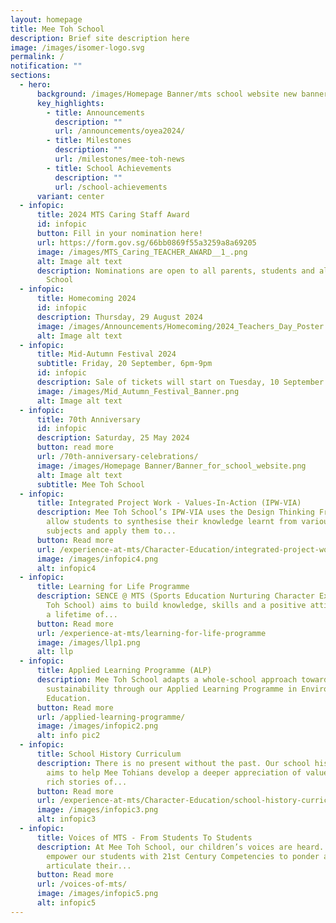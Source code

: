 ```yaml
---
layout: homepage
title: Mee Toh School
description: Brief site description here
image: /images/isomer-logo.svg
permalink: /
notification: ""
sections:
  - hero:
      background: /images/Homepage Banner/mts school website new banner - 2023 final.gif
      key_highlights:
        - title: Announcements
          description: ""
          url: /announcements/oyea2024/
        - title: Milestones
          description: ""
          url: /milestones/mee-toh-news
        - title: School Achievements
          description: ""
          url: /school-achievements
      variant: center
  - infopic:
      title: 2024 MTS Caring Staff Award
      id: infopic
      button: Fill in your nomination here!
      url: https://form.gov.sg/66bb0869f55a3259a8a69205
      image: /images/MTS_Caring_TEACHER_AWARD__1_.png
      alt: Image alt text
      description: Nominations are open to all parents, students and alumni of Mee Toh
        School
  - infopic:
      title: Homecoming 2024
      id: infopic
      description: Thursday, 29 August 2024
      image: /images/Announcements/Homecoming/2024_Teachers_Day_Poster.jpg
      alt: Image alt text
  - infopic:
      title: Mid-Autumn Festival 2024
      subtitle: Friday, 20 September, 6pm-9pm
      id: infopic
      description: Sale of tickets will start on Tuesday, 10 September @ Gate 2
      image: /images/Mid_Autumn_Festival_Banner.png
      alt: Image alt text
  - infopic:
      title: 70th Anniversary
      id: infopic
      description: Saturday, 25 May 2024
      button: read more
      url: /70th-anniversary-celebrations/
      image: /images/Homepage Banner/Banner_for_school_website.png
      alt: Image alt text
      subtitle: Mee Toh School
  - infopic:
      title: Integrated Project Work - Values-In-Action (IPW-VIA)
      description: Mee Toh School’s IPW-VIA uses the Design Thinking Framework to
        allow students to synthesise their knowledge learnt from various
        subjects and apply them to...
      button: Read more
      url: /experience-at-mts/Character-Education/integrated-project-work-and-values-in-action
      image: /images/infopic4.png
      alt: infopic4
  - infopic:
      title: Learning for Life Programme
      description: SENCE @ MTS (Sports Education Nurturing Character Excellence at Mee
        Toh School) aims to build knowledge, skills and a positive attitude for
        a lifetime of...
      button: Read more
      url: /experience-at-mts/learning-for-life-programme
      image: /images/llp1.png
      alt: llp
  - infopic:
      title: Applied Learning Programme (ALP)
      description: Mee Toh School adapts a whole-school approach towards environmental
        sustainability through our Applied Learning Programme in Environment
        Education.
      button: Read more
      url: /applied-learning-programme/
      image: /images/infopic2.png
      alt: info pic2
  - infopic:
      title: School History Curriculum
      description: There is no present without the past. Our school history curriculum
        aims to help Mee Tohians develop a deeper appreciation of values through
        rich stories of...
      button: Read more
      url: /experience-at-mts/Character-Education/school-history-curriculum
      image: /images/infopic3.png
      alt: infopic3
  - infopic:
      title: Voices of MTS - From Students To Students
      description: At Mee Toh School, our children’s voices are heard. Not only do we
        empower our students with 21st Century Competencies to ponder and
        articulate their...
      button: Read more
      url: /voices-of-mts/
      image: /images/infopic5.png
      alt: infopic5
---
```

